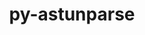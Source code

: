 ---
title: "py-astunparse"
layout: cache
categories: [package, develop]
meta: {"versions": ["1.6.3"], "compilers": ["apple-clang@=14.0.0", "apple-clang@=14.0.3", "gcc@=11.1.0", "gcc@=11.3.0", "gcc@=7.3.1"], "oss": ["amzn2", "ubuntu20.04", "ubuntu22.04", "ventura"], "platforms": ["darwin", "linux"], "targets": ["aarch64", "ivybridge", "ppc64le", "x86_64_v3"], "stacks": ["e4s", "e4s-power", "ml-darwin-aarch64-mps", "ml-linux-x86_64-cpu", "ml-linux-x86_64-cuda", "ml-linux-x86_64-rocm", "root"], "num_specs": 48, "num_specs_by_stack": {"root": 48, "ml-darwin-aarch64-mps": 2, "e4s-power": 2, "e4s": 2, "ml-linux-x86_64-cuda": 8, "ml-linux-x86_64-rocm": 8, "ml-linux-x86_64-cpu": 8}}
spec_details: [{"hash": "mamljvezwmjx3hixxg77rss5hkqf2tp2", "compiler": "apple-clang@=14.0.0", "versions": ["1.6.3"], "os": "ventura", "platform": "darwin", "target": "aarch64", "variants": ["build_system=python_pip"], "stacks": ["root"], "size": "-", "tarball": "https://binaries.spack.io/develop/build_cache/darwin-ventura-aarch64/apple-clang-14.0.0/py-astunparse-1.6.3/darwin-ventura-aarch64-apple-clang-14.0.0-py-astunparse-1.6.3-mamljvezwmjx3hixxg77rss5hkqf2tp2.spack"}, {"hash": "qau4zvhpzidczkx6ozsosubvaiwdyj7m", "compiler": "apple-clang@=14.0.0", "versions": ["1.6.3"], "os": "ventura", "platform": "darwin", "target": "aarch64", "variants": ["build_system=python_pip"], "stacks": ["root"], "size": "-", "tarball": "https://binaries.spack.io/develop/build_cache/darwin-ventura-aarch64/apple-clang-14.0.0/py-astunparse-1.6.3/darwin-ventura-aarch64-apple-clang-14.0.0-py-astunparse-1.6.3-qau4zvhpzidczkx6ozsosubvaiwdyj7m.spack"}, {"hash": "um4jhkkl47y72p3zub3zlcibm336a6l2", "compiler": "apple-clang@=14.0.0", "versions": ["1.6.3"], "os": "ventura", "platform": "darwin", "target": "aarch64", "variants": ["build_system=python_pip"], "stacks": ["root"], "size": "-", "tarball": "https://binaries.spack.io/develop/build_cache/darwin-ventura-aarch64/apple-clang-14.0.0/py-astunparse-1.6.3/darwin-ventura-aarch64-apple-clang-14.0.0-py-astunparse-1.6.3-um4jhkkl47y72p3zub3zlcibm336a6l2.spack"}, {"hash": "vtfvvnwznkdxmrxdgpxnlhwl5bvfrmgp", "compiler": "apple-clang@=14.0.0", "versions": ["1.6.3"], "os": "ventura", "platform": "darwin", "target": "aarch64", "variants": ["build_system=python_pip"], "stacks": ["root", "ml-darwin-aarch64-mps"], "size": "-", "tarball": "https://binaries.spack.io/develop/build_cache/darwin-ventura-aarch64/apple-clang-14.0.0/py-astunparse-1.6.3/darwin-ventura-aarch64-apple-clang-14.0.0-py-astunparse-1.6.3-vtfvvnwznkdxmrxdgpxnlhwl5bvfrmgp.spack"}, {"hash": "5w3hc75vllbbdy64otllpatcu6bizibz", "compiler": "apple-clang@=14.0.0", "versions": ["1.6.3"], "os": "ventura", "platform": "darwin", "target": "aarch64", "variants": ["build_system=python_pip"], "stacks": ["root"], "size": "-", "tarball": "https://binaries.spack.io/develop/build_cache/darwin-ventura-aarch64/apple-clang-14.0.0/py-astunparse-1.6.3/darwin-ventura-aarch64-apple-clang-14.0.0-py-astunparse-1.6.3-5w3hc75vllbbdy64otllpatcu6bizibz.spack"}, {"hash": "3yd4qk7vzizrhduvb2ennmxq6qlncunq", "compiler": "apple-clang@=14.0.0", "versions": ["1.6.3"], "os": "ventura", "platform": "darwin", "target": "aarch64", "variants": ["build_system=python_pip"], "stacks": ["root", "ml-darwin-aarch64-mps"], "size": "-", "tarball": "https://binaries.spack.io/develop/build_cache/darwin-ventura-aarch64/apple-clang-14.0.0/py-astunparse-1.6.3/darwin-ventura-aarch64-apple-clang-14.0.0-py-astunparse-1.6.3-3yd4qk7vzizrhduvb2ennmxq6qlncunq.spack"}, {"hash": "4o5w366l2kf3vzc64i25so4qvmkl56z2", "compiler": "apple-clang@=14.0.3", "versions": ["1.6.3"], "os": "ventura", "platform": "darwin", "target": "aarch64", "variants": ["build_system=python_pip"], "stacks": ["root"], "size": "-", "tarball": "https://binaries.spack.io/develop/build_cache/darwin-ventura-aarch64/apple-clang-14.0.3/py-astunparse-1.6.3/darwin-ventura-aarch64-apple-clang-14.0.3-py-astunparse-1.6.3-4o5w366l2kf3vzc64i25so4qvmkl56z2.spack"}, {"hash": "jsm7z7x7y4jkwi4wydw2rtyy6f5nee5b", "compiler": "apple-clang@=14.0.3", "versions": ["1.6.3"], "os": "ventura", "platform": "darwin", "target": "aarch64", "variants": ["build_system=python_pip"], "stacks": ["root"], "size": "-", "tarball": "https://binaries.spack.io/develop/build_cache/darwin-ventura-aarch64/apple-clang-14.0.3/py-astunparse-1.6.3/darwin-ventura-aarch64-apple-clang-14.0.3-py-astunparse-1.6.3-jsm7z7x7y4jkwi4wydw2rtyy6f5nee5b.spack"}, {"hash": "qhen2n457rwbjwjinvgfs7tivoeizjes", "compiler": "gcc@=7.3.1", "versions": ["1.6.3"], "os": "amzn2", "platform": "linux", "target": "ivybridge", "variants": ["build_system=python_pip"], "stacks": ["root"], "size": "-", "tarball": "https://binaries.spack.io/develop/build_cache/linux-amzn2-ivybridge/gcc-7.3.1/py-astunparse-1.6.3/linux-amzn2-ivybridge-gcc-7.3.1-py-astunparse-1.6.3-qhen2n457rwbjwjinvgfs7tivoeizjes.spack"}, {"hash": "3myq427kxazsqapzixmripbpnqbhsj2h", "compiler": "gcc@=7.3.1", "versions": ["1.6.3"], "os": "amzn2", "platform": "linux", "target": "ivybridge", "variants": ["build_system=python_pip"], "stacks": ["root"], "size": "-", "tarball": "https://binaries.spack.io/develop/build_cache/linux-amzn2-ivybridge/gcc-7.3.1/py-astunparse-1.6.3/linux-amzn2-ivybridge-gcc-7.3.1-py-astunparse-1.6.3-3myq427kxazsqapzixmripbpnqbhsj2h.spack"}, {"hash": "p6q7j24lmhypbsgieei632w57a6qi55y", "compiler": "gcc@=7.3.1", "versions": ["1.6.3"], "os": "amzn2", "platform": "linux", "target": "ivybridge", "variants": ["build_system=python_pip"], "stacks": ["root"], "size": "-", "tarball": "https://binaries.spack.io/develop/build_cache/linux-amzn2-ivybridge/gcc-7.3.1/py-astunparse-1.6.3/linux-amzn2-ivybridge-gcc-7.3.1-py-astunparse-1.6.3-p6q7j24lmhypbsgieei632w57a6qi55y.spack"}, {"hash": "mfiezqgcchnjemswgu2e6mr7ww3qznfn", "compiler": "gcc@=7.3.1", "versions": ["1.6.3"], "os": "amzn2", "platform": "linux", "target": "x86_64_v3", "variants": [], "stacks": ["root"], "size": "-", "tarball": "https://binaries.spack.io/develop/build_cache/linux-amzn2-x86_64_v3/gcc-7.3.1/py-astunparse-1.6.3/linux-amzn2-x86_64_v3-gcc-7.3.1-py-astunparse-1.6.3-mfiezqgcchnjemswgu2e6mr7ww3qznfn.spack"}, {"hash": "52zdpputr3hjmva65m2gfgvg4p4mwp7x", "compiler": "gcc@=7.3.1", "versions": ["1.6.3"], "os": "amzn2", "platform": "linux", "target": "x86_64_v3", "variants": [], "stacks": ["root"], "size": "-", "tarball": "https://binaries.spack.io/develop/build_cache/linux-amzn2-x86_64_v3/gcc-7.3.1/py-astunparse-1.6.3/linux-amzn2-x86_64_v3-gcc-7.3.1-py-astunparse-1.6.3-52zdpputr3hjmva65m2gfgvg4p4mwp7x.spack"}, {"hash": "v5bgyyrldo5zl6sq7avmq4t3xfebbe25", "compiler": "gcc@=7.3.1", "versions": ["1.6.3"], "os": "amzn2", "platform": "linux", "target": "x86_64_v3", "variants": ["build_system=python_pip"], "stacks": ["root"], "size": "-", "tarball": "https://binaries.spack.io/develop/build_cache/linux-amzn2-x86_64_v3/gcc-7.3.1/py-astunparse-1.6.3/linux-amzn2-x86_64_v3-gcc-7.3.1-py-astunparse-1.6.3-v5bgyyrldo5zl6sq7avmq4t3xfebbe25.spack"}, {"hash": "vt4wicvbmilodmhbmmetoqlduzhgl56c", "compiler": "gcc@=7.3.1", "versions": ["1.6.3"], "os": "amzn2", "platform": "linux", "target": "x86_64_v3", "variants": ["build_system=python_pip"], "stacks": ["root"], "size": "-", "tarball": "https://binaries.spack.io/develop/build_cache/linux-amzn2-x86_64_v3/gcc-7.3.1/py-astunparse-1.6.3/linux-amzn2-x86_64_v3-gcc-7.3.1-py-astunparse-1.6.3-vt4wicvbmilodmhbmmetoqlduzhgl56c.spack"}, {"hash": "7vn6crwgxopvgxvwv6riopzgjuxxspk5", "compiler": "gcc@=11.1.0", "versions": ["1.6.3"], "os": "ubuntu20.04", "platform": "linux", "target": "ppc64le", "variants": ["build_system=python_pip"], "stacks": ["root"], "size": "-", "tarball": "https://binaries.spack.io/develop/build_cache/linux-ubuntu20.04-ppc64le/gcc-11.1.0/py-astunparse-1.6.3/linux-ubuntu20.04-ppc64le-gcc-11.1.0-py-astunparse-1.6.3-7vn6crwgxopvgxvwv6riopzgjuxxspk5.spack"}, {"hash": "baur3ebssl6wd5uceky3poxcc2mw3jcc", "compiler": "gcc@=11.1.0", "versions": ["1.6.3"], "os": "ubuntu20.04", "platform": "linux", "target": "ppc64le", "variants": ["build_system=python_pip"], "stacks": ["root", "e4s-power"], "size": "-", "tarball": "https://binaries.spack.io/develop/build_cache/linux-ubuntu20.04-ppc64le/gcc-11.1.0/py-astunparse-1.6.3/linux-ubuntu20.04-ppc64le-gcc-11.1.0-py-astunparse-1.6.3-baur3ebssl6wd5uceky3poxcc2mw3jcc.spack"}, {"hash": "kavbpqvxpcyvmfc6eqba52augqjrqbtc", "compiler": "gcc@=11.1.0", "versions": ["1.6.3"], "os": "ubuntu20.04", "platform": "linux", "target": "ppc64le", "variants": ["build_system=python_pip"], "stacks": ["root"], "size": "-", "tarball": "https://binaries.spack.io/develop/build_cache/linux-ubuntu20.04-ppc64le/gcc-11.1.0/py-astunparse-1.6.3/linux-ubuntu20.04-ppc64le-gcc-11.1.0-py-astunparse-1.6.3-kavbpqvxpcyvmfc6eqba52augqjrqbtc.spack"}, {"hash": "xxvywmwl5riqfgbu4wtipkax2ipxkf4l", "compiler": "gcc@=11.1.0", "versions": ["1.6.3"], "os": "ubuntu20.04", "platform": "linux", "target": "ppc64le", "variants": ["build_system=python_pip"], "stacks": ["root"], "size": "-", "tarball": "https://binaries.spack.io/develop/build_cache/linux-ubuntu20.04-ppc64le/gcc-11.1.0/py-astunparse-1.6.3/linux-ubuntu20.04-ppc64le-gcc-11.1.0-py-astunparse-1.6.3-xxvywmwl5riqfgbu4wtipkax2ipxkf4l.spack"}, {"hash": "azanpxuqtzaksgjfte2ynihwlg4q5le7", "compiler": "gcc@=11.1.0", "versions": ["1.6.3"], "os": "ubuntu20.04", "platform": "linux", "target": "ppc64le", "variants": ["build_system=python_pip"], "stacks": ["root"], "size": "-", "tarball": "https://binaries.spack.io/develop/build_cache/linux-ubuntu20.04-ppc64le/gcc-11.1.0/py-astunparse-1.6.3/linux-ubuntu20.04-ppc64le-gcc-11.1.0-py-astunparse-1.6.3-azanpxuqtzaksgjfte2ynihwlg4q5le7.spack"}, {"hash": "47giooshlsi76hbue5d4tx7mqnjjy2lw", "compiler": "gcc@=11.1.0", "versions": ["1.6.3"], "os": "ubuntu20.04", "platform": "linux", "target": "ppc64le", "variants": ["build_system=python_pip"], "stacks": ["root"], "size": "-", "tarball": "https://binaries.spack.io/develop/build_cache/linux-ubuntu20.04-ppc64le/gcc-11.1.0/py-astunparse-1.6.3/linux-ubuntu20.04-ppc64le-gcc-11.1.0-py-astunparse-1.6.3-47giooshlsi76hbue5d4tx7mqnjjy2lw.spack"}, {"hash": "bplqctide33qlvrbmhss3ce7yinat6i6", "compiler": "gcc@=11.1.0", "versions": ["1.6.3"], "os": "ubuntu20.04", "platform": "linux", "target": "ppc64le", "variants": ["build_system=python_pip"], "stacks": ["root", "e4s-power"], "size": "-", "tarball": "https://binaries.spack.io/develop/build_cache/linux-ubuntu20.04-ppc64le/gcc-11.1.0/py-astunparse-1.6.3/linux-ubuntu20.04-ppc64le-gcc-11.1.0-py-astunparse-1.6.3-bplqctide33qlvrbmhss3ce7yinat6i6.spack"}, {"hash": "wnfu7gg3h7may7hgylqfcpqcfgzrkvyk", "compiler": "gcc@=11.1.0", "versions": ["1.6.3"], "os": "ubuntu20.04", "platform": "linux", "target": "ppc64le", "variants": ["build_system=python_pip"], "stacks": ["root"], "size": "-", "tarball": "https://binaries.spack.io/develop/build_cache/linux-ubuntu20.04-ppc64le/gcc-11.1.0/py-astunparse-1.6.3/linux-ubuntu20.04-ppc64le-gcc-11.1.0-py-astunparse-1.6.3-wnfu7gg3h7may7hgylqfcpqcfgzrkvyk.spack"}, {"hash": "34slyudd365c5aji7bywnspukwaeaf43", "compiler": "gcc@=11.1.0", "versions": ["1.6.3"], "os": "ubuntu20.04", "platform": "linux", "target": "x86_64_v3", "variants": ["build_system=python_pip"], "stacks": ["root"], "size": "-", "tarball": "https://binaries.spack.io/develop/build_cache/linux-ubuntu20.04-x86_64_v3/gcc-11.1.0/py-astunparse-1.6.3/linux-ubuntu20.04-x86_64_v3-gcc-11.1.0-py-astunparse-1.6.3-34slyudd365c5aji7bywnspukwaeaf43.spack"}, {"hash": "ctt5sysaulm7ynw5ut6rzwhcwie5naoy", "compiler": "gcc@=11.1.0", "versions": ["1.6.3"], "os": "ubuntu20.04", "platform": "linux", "target": "x86_64_v3", "variants": ["build_system=python_pip"], "stacks": ["root"], "size": "-", "tarball": "https://binaries.spack.io/develop/build_cache/linux-ubuntu20.04-x86_64_v3/gcc-11.1.0/py-astunparse-1.6.3/linux-ubuntu20.04-x86_64_v3-gcc-11.1.0-py-astunparse-1.6.3-ctt5sysaulm7ynw5ut6rzwhcwie5naoy.spack"}, {"hash": "lsi7lfb72nwpjsmkv726pzqw6in3iy2c", "compiler": "gcc@=11.1.0", "versions": ["1.6.3"], "os": "ubuntu20.04", "platform": "linux", "target": "x86_64_v3", "variants": ["build_system=python_pip"], "stacks": ["root"], "size": "-", "tarball": "https://binaries.spack.io/develop/build_cache/linux-ubuntu20.04-x86_64_v3/gcc-11.1.0/py-astunparse-1.6.3/linux-ubuntu20.04-x86_64_v3-gcc-11.1.0-py-astunparse-1.6.3-lsi7lfb72nwpjsmkv726pzqw6in3iy2c.spack"}, {"hash": "iai223nzsk3qqlafthoclfj7im5htwf5", "compiler": "gcc@=11.1.0", "versions": ["1.6.3"], "os": "ubuntu20.04", "platform": "linux", "target": "x86_64_v3", "variants": ["build_system=python_pip"], "stacks": ["root"], "size": "-", "tarball": "https://binaries.spack.io/develop/build_cache/linux-ubuntu20.04-x86_64_v3/gcc-11.1.0/py-astunparse-1.6.3/linux-ubuntu20.04-x86_64_v3-gcc-11.1.0-py-astunparse-1.6.3-iai223nzsk3qqlafthoclfj7im5htwf5.spack"}, {"hash": "fvwqgrhsoz7qgtvj6rhastl4wiq73jcf", "compiler": "gcc@=11.1.0", "versions": ["1.6.3"], "os": "ubuntu20.04", "platform": "linux", "target": "x86_64_v3", "variants": ["build_system=python_pip"], "stacks": ["root", "e4s"], "size": "-", "tarball": "https://binaries.spack.io/develop/build_cache/linux-ubuntu20.04-x86_64_v3/gcc-11.1.0/py-astunparse-1.6.3/linux-ubuntu20.04-x86_64_v3-gcc-11.1.0-py-astunparse-1.6.3-fvwqgrhsoz7qgtvj6rhastl4wiq73jcf.spack"}, {"hash": "25mvp7awv2vm6pvzse3pd7g4f223hwrd", "compiler": "gcc@=11.1.0", "versions": ["1.6.3"], "os": "ubuntu20.04", "platform": "linux", "target": "x86_64_v3", "variants": ["build_system=python_pip"], "stacks": ["root", "e4s"], "size": "-", "tarball": "https://binaries.spack.io/develop/build_cache/linux-ubuntu20.04-x86_64_v3/gcc-11.1.0/py-astunparse-1.6.3/linux-ubuntu20.04-x86_64_v3-gcc-11.1.0-py-astunparse-1.6.3-25mvp7awv2vm6pvzse3pd7g4f223hwrd.spack"}, {"hash": "aswk2ce765bxdgdaxfxruazqa2zct2gr", "compiler": "gcc@=11.1.0", "versions": ["1.6.3"], "os": "ubuntu20.04", "platform": "linux", "target": "x86_64_v3", "variants": ["build_system=python_pip"], "stacks": ["root"], "size": "-", "tarball": "https://binaries.spack.io/develop/build_cache/linux-ubuntu20.04-x86_64_v3/gcc-11.1.0/py-astunparse-1.6.3/linux-ubuntu20.04-x86_64_v3-gcc-11.1.0-py-astunparse-1.6.3-aswk2ce765bxdgdaxfxruazqa2zct2gr.spack"}, {"hash": "hxyetbnxkxa2dtectcnjmjeft6fqxmcx", "compiler": "gcc@=11.3.0", "versions": ["1.6.3"], "os": "ubuntu22.04", "platform": "linux", "target": "x86_64_v3", "variants": ["build_system=python_pip"], "stacks": ["ml-linux-x86_64-cuda", "ml-linux-x86_64-rocm", "root", "ml-linux-x86_64-cpu"], "size": "-", "tarball": "https://binaries.spack.io/develop/build_cache/linux-ubuntu22.04-x86_64_v3/gcc-11.3.0/py-astunparse-1.6.3/linux-ubuntu22.04-x86_64_v3-gcc-11.3.0-py-astunparse-1.6.3-hxyetbnxkxa2dtectcnjmjeft6fqxmcx.spack"}, {"hash": "pgrqmayzpap2c24bh4oknnmcq2vfgp32", "compiler": "gcc@=11.3.0", "versions": ["1.6.3"], "os": "ubuntu22.04", "platform": "linux", "target": "x86_64_v3", "variants": ["build_system=python_pip"], "stacks": ["root"], "size": "-", "tarball": "https://binaries.spack.io/develop/build_cache/linux-ubuntu22.04-x86_64_v3/gcc-11.3.0/py-astunparse-1.6.3/linux-ubuntu22.04-x86_64_v3-gcc-11.3.0-py-astunparse-1.6.3-pgrqmayzpap2c24bh4oknnmcq2vfgp32.spack"}, {"hash": "w6vln5v5zvfjzr6c4xgvo53oyx4jhnst", "compiler": "gcc@=11.3.0", "versions": ["1.6.3"], "os": "ubuntu22.04", "platform": "linux", "target": "x86_64_v3", "variants": ["build_system=python_pip"], "stacks": ["root"], "size": "-", "tarball": "https://binaries.spack.io/develop/build_cache/linux-ubuntu22.04-x86_64_v3/gcc-11.3.0/py-astunparse-1.6.3/linux-ubuntu22.04-x86_64_v3-gcc-11.3.0-py-astunparse-1.6.3-w6vln5v5zvfjzr6c4xgvo53oyx4jhnst.spack"}, {"hash": "zqnqszenfwjkuq4t6at4mcjcdlshsj2i", "compiler": "gcc@=11.3.0", "versions": ["1.6.3"], "os": "ubuntu22.04", "platform": "linux", "target": "x86_64_v3", "variants": ["build_system=python_pip"], "stacks": ["ml-linux-x86_64-cuda", "ml-linux-x86_64-rocm", "root", "ml-linux-x86_64-cpu"], "size": "-", "tarball": "https://binaries.spack.io/develop/build_cache/linux-ubuntu22.04-x86_64_v3/gcc-11.3.0/py-astunparse-1.6.3/linux-ubuntu22.04-x86_64_v3-gcc-11.3.0-py-astunparse-1.6.3-zqnqszenfwjkuq4t6at4mcjcdlshsj2i.spack"}, {"hash": "radcivaudeoq7a7pedyg2tqvtn3j54gw", "compiler": "gcc@=11.3.0", "versions": ["1.6.3"], "os": "ubuntu22.04", "platform": "linux", "target": "x86_64_v3", "variants": ["build_system=python_pip"], "stacks": ["root"], "size": "-", "tarball": "https://binaries.spack.io/develop/build_cache/linux-ubuntu22.04-x86_64_v3/gcc-11.3.0/py-astunparse-1.6.3/linux-ubuntu22.04-x86_64_v3-gcc-11.3.0-py-astunparse-1.6.3-radcivaudeoq7a7pedyg2tqvtn3j54gw.spack"}, {"hash": "afaobdfyepkrl637d3euxch2iol4gly6", "compiler": "gcc@=11.3.0", "versions": ["1.6.3"], "os": "ubuntu22.04", "platform": "linux", "target": "x86_64_v3", "variants": ["build_system=python_pip"], "stacks": ["root"], "size": "-", "tarball": "https://binaries.spack.io/develop/build_cache/linux-ubuntu22.04-x86_64_v3/gcc-11.3.0/py-astunparse-1.6.3/linux-ubuntu22.04-x86_64_v3-gcc-11.3.0-py-astunparse-1.6.3-afaobdfyepkrl637d3euxch2iol4gly6.spack"}, {"hash": "ohnqerghjeblap2m2nuuvkrg5ulfpn7w", "compiler": "gcc@=11.3.0", "versions": ["1.6.3"], "os": "ubuntu22.04", "platform": "linux", "target": "x86_64_v3", "variants": ["build_system=python_pip"], "stacks": ["root"], "size": "-", "tarball": "https://binaries.spack.io/develop/build_cache/linux-ubuntu22.04-x86_64_v3/gcc-11.3.0/py-astunparse-1.6.3/linux-ubuntu22.04-x86_64_v3-gcc-11.3.0-py-astunparse-1.6.3-ohnqerghjeblap2m2nuuvkrg5ulfpn7w.spack"}, {"hash": "svo2grirboyt2ml6m7lzx77mwvox4u46", "compiler": "gcc@=11.3.0", "versions": ["1.6.3"], "os": "ubuntu22.04", "platform": "linux", "target": "x86_64_v3", "variants": ["build_system=python_pip"], "stacks": ["root"], "size": "-", "tarball": "https://binaries.spack.io/develop/build_cache/linux-ubuntu22.04-x86_64_v3/gcc-11.3.0/py-astunparse-1.6.3/linux-ubuntu22.04-x86_64_v3-gcc-11.3.0-py-astunparse-1.6.3-svo2grirboyt2ml6m7lzx77mwvox4u46.spack"}, {"hash": "anpxh2wetrnqzfr6r5fauin76i7kianv", "compiler": "gcc@=11.3.0", "versions": ["1.6.3"], "os": "ubuntu22.04", "platform": "linux", "target": "x86_64_v3", "variants": ["build_system=python_pip"], "stacks": ["ml-linux-x86_64-cuda", "ml-linux-x86_64-rocm", "root", "ml-linux-x86_64-cpu"], "size": "-", "tarball": "https://binaries.spack.io/develop/build_cache/linux-ubuntu22.04-x86_64_v3/gcc-11.3.0/py-astunparse-1.6.3/linux-ubuntu22.04-x86_64_v3-gcc-11.3.0-py-astunparse-1.6.3-anpxh2wetrnqzfr6r5fauin76i7kianv.spack"}, {"hash": "7wn445ypavxv3nl5o7g2gqp74u5aqo2f", "compiler": "gcc@=11.3.0", "versions": ["1.6.3"], "os": "ubuntu22.04", "platform": "linux", "target": "x86_64_v3", "variants": ["build_system=python_pip"], "stacks": ["root"], "size": "-", "tarball": "https://binaries.spack.io/develop/build_cache/linux-ubuntu22.04-x86_64_v3/gcc-11.3.0/py-astunparse-1.6.3/linux-ubuntu22.04-x86_64_v3-gcc-11.3.0-py-astunparse-1.6.3-7wn445ypavxv3nl5o7g2gqp74u5aqo2f.spack"}, {"hash": "avtor2lfficml4oesfqo2g5idwerv6mv", "compiler": "gcc@=11.3.0", "versions": ["1.6.3"], "os": "ubuntu22.04", "platform": "linux", "target": "x86_64_v3", "variants": ["build_system=python_pip"], "stacks": ["ml-linux-x86_64-cuda", "ml-linux-x86_64-rocm", "root", "ml-linux-x86_64-cpu"], "size": "-", "tarball": "https://binaries.spack.io/develop/build_cache/linux-ubuntu22.04-x86_64_v3/gcc-11.3.0/py-astunparse-1.6.3/linux-ubuntu22.04-x86_64_v3-gcc-11.3.0-py-astunparse-1.6.3-avtor2lfficml4oesfqo2g5idwerv6mv.spack"}, {"hash": "dxxe5p662jnkm5kh7c7fjkk6euwy265x", "compiler": "gcc@=11.3.0", "versions": ["1.6.3"], "os": "ubuntu22.04", "platform": "linux", "target": "x86_64_v3", "variants": ["build_system=python_pip"], "stacks": ["root"], "size": "-", "tarball": "https://binaries.spack.io/develop/build_cache/linux-ubuntu22.04-x86_64_v3/gcc-11.3.0/py-astunparse-1.6.3/linux-ubuntu22.04-x86_64_v3-gcc-11.3.0-py-astunparse-1.6.3-dxxe5p662jnkm5kh7c7fjkk6euwy265x.spack"}, {"hash": "cw2gfcccc6b7mnidow7b4m5zroawb5fr", "compiler": "gcc@=11.3.0", "versions": ["1.6.3"], "os": "ubuntu22.04", "platform": "linux", "target": "x86_64_v3", "variants": ["build_system=python_pip"], "stacks": ["ml-linux-x86_64-cuda", "ml-linux-x86_64-rocm", "root", "ml-linux-x86_64-cpu"], "size": "-", "tarball": "https://binaries.spack.io/develop/build_cache/linux-ubuntu22.04-x86_64_v3/gcc-11.3.0/py-astunparse-1.6.3/linux-ubuntu22.04-x86_64_v3-gcc-11.3.0-py-astunparse-1.6.3-cw2gfcccc6b7mnidow7b4m5zroawb5fr.spack"}, {"hash": "ebf5ld6exso5ervzjsajdksqo2oydpbh", "compiler": "gcc@=11.3.0", "versions": ["1.6.3"], "os": "ubuntu22.04", "platform": "linux", "target": "x86_64_v3", "variants": ["build_system=python_pip"], "stacks": ["ml-linux-x86_64-cuda", "ml-linux-x86_64-rocm", "root", "ml-linux-x86_64-cpu"], "size": "-", "tarball": "https://binaries.spack.io/develop/build_cache/linux-ubuntu22.04-x86_64_v3/gcc-11.3.0/py-astunparse-1.6.3/linux-ubuntu22.04-x86_64_v3-gcc-11.3.0-py-astunparse-1.6.3-ebf5ld6exso5ervzjsajdksqo2oydpbh.spack"}, {"hash": "kdsgtzmrjf3brs2jda4ntpedl4pfyf45", "compiler": "gcc@=11.3.0", "versions": ["1.6.3"], "os": "ubuntu22.04", "platform": "linux", "target": "x86_64_v3", "variants": ["build_system=python_pip"], "stacks": ["root"], "size": "-", "tarball": "https://binaries.spack.io/develop/build_cache/linux-ubuntu22.04-x86_64_v3/gcc-11.3.0/py-astunparse-1.6.3/linux-ubuntu22.04-x86_64_v3-gcc-11.3.0-py-astunparse-1.6.3-kdsgtzmrjf3brs2jda4ntpedl4pfyf45.spack"}, {"hash": "ke4snnvw2ej6oojznajcgmhoejmh7qif", "compiler": "gcc@=11.3.0", "versions": ["1.6.3"], "os": "ubuntu22.04", "platform": "linux", "target": "x86_64_v3", "variants": ["build_system=python_pip"], "stacks": ["root"], "size": "-", "tarball": "https://binaries.spack.io/develop/build_cache/linux-ubuntu22.04-x86_64_v3/gcc-11.3.0/py-astunparse-1.6.3/linux-ubuntu22.04-x86_64_v3-gcc-11.3.0-py-astunparse-1.6.3-ke4snnvw2ej6oojznajcgmhoejmh7qif.spack"}, {"hash": "mwoba7skydorw4dmpd7sqbgnpb4tk2im", "compiler": "gcc@=11.3.0", "versions": ["1.6.3"], "os": "ubuntu22.04", "platform": "linux", "target": "x86_64_v3", "variants": ["build_system=python_pip"], "stacks": ["ml-linux-x86_64-cuda", "ml-linux-x86_64-rocm", "root", "ml-linux-x86_64-cpu"], "size": "-", "tarball": "https://binaries.spack.io/develop/build_cache/linux-ubuntu22.04-x86_64_v3/gcc-11.3.0/py-astunparse-1.6.3/linux-ubuntu22.04-x86_64_v3-gcc-11.3.0-py-astunparse-1.6.3-mwoba7skydorw4dmpd7sqbgnpb4tk2im.spack"}, {"hash": "2csd66sbt4aluad5st2hhhf2fa4mey6k", "compiler": "gcc@=11.3.0", "versions": ["1.6.3"], "os": "ubuntu22.04", "platform": "linux", "target": "x86_64_v3", "variants": ["build_system=python_pip"], "stacks": ["ml-linux-x86_64-cuda", "ml-linux-x86_64-rocm", "root", "ml-linux-x86_64-cpu"], "size": "-", "tarball": "https://binaries.spack.io/develop/build_cache/linux-ubuntu22.04-x86_64_v3/gcc-11.3.0/py-astunparse-1.6.3/linux-ubuntu22.04-x86_64_v3-gcc-11.3.0-py-astunparse-1.6.3-2csd66sbt4aluad5st2hhhf2fa4mey6k.spack"}]
---